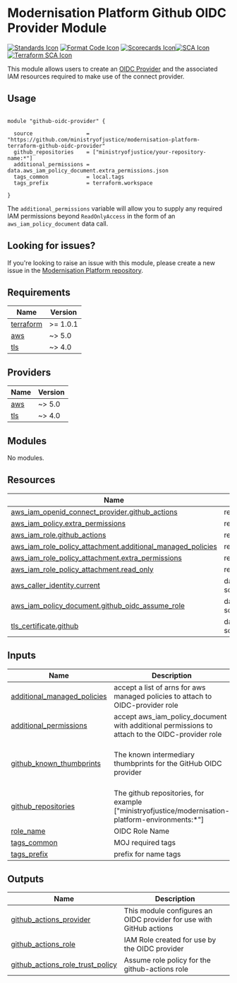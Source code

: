 # Modernisation Platform Github OIDC Provider Module
[![Standards Icon]][Standards Link] [![Format Code Icon]][Format Code Link] [![Scorecards Icon]][Scorecards Link][![SCA Icon]][SCA Link] [![Terraform SCA Icon]][Terraform SCA Link]

This module allows users to create an [OIDC Provider](https://registry.terraform.io/providers/hashicorp/aws/latest/docs/resources/iam_openid_connect_provider)
and the associated IAM resources required to make use of the connect provider.

## Usage

```hcl

module "github-oidc-provider" {

  source                 = "https://github.com/ministryofjustice/modernisation-platform-terraform-github-oidc-provider"
  github_repositories    = ["ministryofjustice/your-repository-name:*"]
  additional_permissions = data.aws_iam_policy_document.extra_permissions.json
  tags_common            = local.tags
  tags_prefix            = terraform.workspace

}

```

The `additional_permissions` variable will allow you to supply any required IAM permissions beyond `ReadOnlyAccess` in the form of
an `aws_iam_policy_document` data call.

<!--- BEGIN_TF_DOCS --->

<!--- END_TF_DOCS --->

## Looking for issues?

If you're looking to raise an issue with this module, please create a new issue in the [Modernisation Platform repository](https://github.com/ministryofjustice/modernisation-platform/issues).

<!-- BEGIN_TF_DOCS -->
## Requirements

| Name | Version |
|------|---------|
| <a name="requirement_terraform"></a> [terraform](#requirement\_terraform) | >= 1.0.1 |
| <a name="requirement_aws"></a> [aws](#requirement\_aws) | ~> 5.0 |
| <a name="requirement_tls"></a> [tls](#requirement\_tls) | ~> 4.0 |

## Providers

| Name | Version |
|------|---------|
| <a name="provider_aws"></a> [aws](#provider\_aws) | ~> 5.0 |
| <a name="provider_tls"></a> [tls](#provider\_tls) | ~> 4.0 |

## Modules

No modules.

## Resources

| Name | Type |
|------|------|
| [aws_iam_openid_connect_provider.github_actions](https://registry.terraform.io/providers/hashicorp/aws/latest/docs/resources/iam_openid_connect_provider) | resource |
| [aws_iam_policy.extra_permissions](https://registry.terraform.io/providers/hashicorp/aws/latest/docs/resources/iam_policy) | resource |
| [aws_iam_role.github_actions](https://registry.terraform.io/providers/hashicorp/aws/latest/docs/resources/iam_role) | resource |
| [aws_iam_role_policy_attachment.additional_managed_policies](https://registry.terraform.io/providers/hashicorp/aws/latest/docs/resources/iam_role_policy_attachment) | resource |
| [aws_iam_role_policy_attachment.extra_permissions](https://registry.terraform.io/providers/hashicorp/aws/latest/docs/resources/iam_role_policy_attachment) | resource |
| [aws_iam_role_policy_attachment.read_only](https://registry.terraform.io/providers/hashicorp/aws/latest/docs/resources/iam_role_policy_attachment) | resource |
| [aws_caller_identity.current](https://registry.terraform.io/providers/hashicorp/aws/latest/docs/data-sources/caller_identity) | data source |
| [aws_iam_policy_document.github_oidc_assume_role](https://registry.terraform.io/providers/hashicorp/aws/latest/docs/data-sources/iam_policy_document) | data source |
| [tls_certificate.github](https://registry.terraform.io/providers/hashicorp/tls/latest/docs/data-sources/certificate) | data source |

## Inputs

| Name | Description | Type | Default | Required |
|------|-------------|------|---------|:--------:|
| <a name="input_additional_managed_policies"></a> [additional\_managed\_policies](#input\_additional\_managed\_policies) | accept a list of arns for aws managed policies to attach to OIDC-provider role | `list(string)` | `[]` | no |
| <a name="input_additional_permissions"></a> [additional\_permissions](#input\_additional\_permissions) | accept aws\_iam\_policy\_document with additional permissions to attach to the OIDC-provider role | `string` | n/a | yes |
| <a name="input_github_known_thumbprints"></a> [github\_known\_thumbprints](#input\_github\_known\_thumbprints) | The known intermediary thumbprints for the GitHub OIDC provider | `list(string)` | <pre>[<br/>  "1c58a3a8518e8759bf075b76b750d4f2df264fcd",<br/>  "6938fd4d98bab03faadb97b34396831e3780aea1"<br/>]</pre> | no |
| <a name="input_github_repositories"></a> [github\_repositories](#input\_github\_repositories) | The github repositories, for example ["ministryofjustice/modernisation-platform-environments:*"] | `list(string)` | n/a | yes |
| <a name="input_role_name"></a> [role\_name](#input\_role\_name) | OIDC Role Name | `string` | `"github-actions"` | no |
| <a name="input_tags_common"></a> [tags\_common](#input\_tags\_common) | MOJ required tags | `map(string)` | n/a | yes |
| <a name="input_tags_prefix"></a> [tags\_prefix](#input\_tags\_prefix) | prefix for name tags | `string` | n/a | yes |

## Outputs

| Name | Description |
|------|-------------|
| <a name="output_github_actions_provider"></a> [github\_actions\_provider](#output\_github\_actions\_provider) | This module configures an OIDC provider for use with GitHub actions |
| <a name="output_github_actions_role"></a> [github\_actions\_role](#output\_github\_actions\_role) | IAM Role created for use by the OIDC provider |
| <a name="output_github_actions_role_trust_policy"></a> [github\_actions\_role\_trust\_policy](#output\_github\_actions\_role\_trust\_policy) | Assume role policy for the github-actions role |
<!-- END_TF_DOCS -->

[Standards Link]: https://github-community.service.justice.gov.uk/repository-standards/modernisation-platform-github-oidc-provider "Repo standards badge."
[Standards Icon]: https://github-community.service.justice.gov.uk/repository-standards/api/modernisation-platform-github-oidc-provider/badge
[Format Code Icon]: https://img.shields.io/github/actions/workflow/status/ministryofjustice/modernisation-platform-github-oidc-provider/format-code.yml?labelColor=231f20&style=for-the-badge&label=Formate%20Code
[Format Code Link]: https://github.com/ministryofjustice/modernisation-platform-github-oidc-provider/actions/workflows/format-code.yml
[Scorecards Icon]: https://img.shields.io/github/actions/workflow/status/ministryofjustice/modernisation-platform-github-oidc-provider/scorecards.yml?branch=main&labelColor=231f20&style=for-the-badge&label=Scorecards
[Scorecards Link]: https://github.com/ministryofjustice/modernisation-platform-github-oidc-provider/actions/workflows/scorecards.yml
[SCA Icon]: https://img.shields.io/github/actions/workflow/status/ministryofjustice/modernisation-platform-github-oidc-provider/code-scanning.yml?branch=main&labelColor=231f20&style=for-the-badge&label=Secure%20Code%20Analysis
[SCA Link]: https://github.com/ministryofjustice/modernisation-platform-github-oidc-provider/actions/workflows/code-scanning.yml
[Terraform SCA Icon]: https://img.shields.io/github/actions/workflow/status/ministryofjustice/modernisation-platform-github-oidc-provider/code-scanning.yml?branch=main&labelColor=231f20&style=for-the-badge&label=Terraform%20Static%20Code%20Analysis
[Terraform SCA Link]: https://github.com/ministryofjustice/modernisation-platform-github-oidc-provider/actions/workflows/terraform-static-analysis.yml
